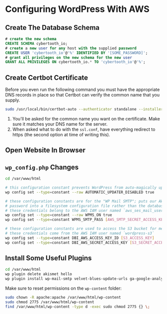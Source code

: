 # Configuring WordPress With AWS

## Create The Database Schema

```sql
# create the new schema
CREATE SCHEMA cybertooth_io;
# create a new user for any host with the supplied password
CREATE USER 'cybertooth_io'@'%' IDENTIFIED BY '[SOME_PASSWORD]';
# grant all privileges on the new schema for the new user
GRANT ALL PRIVILEGES ON cybertooth_io.* TO 'cybertooth_io'@'%';
```

## Create Certbot Certificate

Before you even run the following command you must have the appropriate
DNS records in place so that Certbot can verify the common name that
you supply.

```bash
sudo /usr/local/bin/certbot-auto --authenticator standalone --installer apache --pre-hook "service httpd stop" --post-hook "service httpd start"
```

1. You'll be asked for the common name you want on the certificate.  Make
sure it matches your DNS name for the server.
1. When asked what to do with the `ssl.conf`, have everything redirect to
https (the second option at time of writing this).

## Open Website In Browser

## `wp_config.php` Changes

```bash
cd /var/www/html

# this configuration constant prevents WordPress from auto-magically updating
wp config set --type=constant --raw AUTOMATIC_UPDATER_DISABLED true

# these configuration constants are for the "WP Mail SMTP"; puts our AWS SMTP
# password into a filesystem configuration file rather than the database in plaintext
# these credentials belong to the AWS IAM user named `aws_ses_mail_user`
wp config set --type=constant --raw WPMS_ON true
wp config set --type=constant WPMS_SMTP_PASS [AWS_SMTP_SECRET_ACCESS_KEY]

# these configuration constants are used to access the S3 bucket for media asset uploads
# these credentials come from the AWS IAM user named `wordpress-s3`
wp config set --type=constant DBI_AWS_ACCESS_KEY_ID [S3_ACCESS_KEY]
wp config set --type=constant DBI_AWS_SECRET_ACCESS_KEY [S3_SECRET_ACCESS_KEY]
```

## Install Some Useful Plugins

```bash
cd /var/www/html
wp plugin delete akismet hello
wp plugin install wp-mail-smtp velvet-blues-update-urls ga-google-analytics wordpress-seo amazon-web-services amazon-s3-and-cloudfront merge-minify-refresh
```

Make sure to reset permissions on the `wp-content` folder:

```bash
sudo chown -R apache:apache /var/www/html/wp-content
sudo chmod 2775 /var/www/html/wp-content
find /var/www/html/wp-content -type d -exec sudo chmod 2775 {} \;
```

